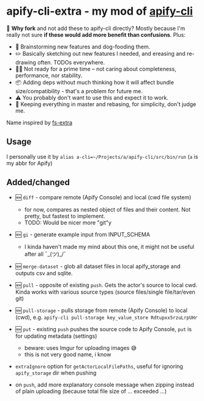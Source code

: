 # apify-cli-extra - my mod of [apify-cli](https://github.com/apify/apify-cli)

🤔 **Why fork** and not add these to apify-cli directly? Mostly because I'm really not sure **if these would add more benefit than confusions**. Plus:

- 🐶 Brainstorming new features and dog-fooding them.
- ✏️ Basically sketching out new features I needed, and ereasing and re-drawing often. TODOs everywhere.
- 👨‍🔬 Not ready for a prime time – not caring about completeness, performance, nor stability.
- 📦 Adding deps without much thinking how it will affect bundle size/compatibility - that's a problem for future me.
- ⚠️ You probably don't want to use this and expect it to work.
- 🙈 Keeping everything in master and rebasing, for simplicity, don't judge me.

Name inspired by [fs-extra](https://www.npmjs.com/package/fs-extra)

## Usage

I personally use it by `alias a-cli=~/Projects/a/apify-cli/src/bin/run` (`a` is my abbr for Apify)

## Added/changed

- 🆕 `diff` - compare remote (Apify Console) and local (cwd file system)
    - for now, compares as nested object of files and their content. Not pretty, but fastest to implement.
    - TODO: Would be nicer more "git"y
- 🆕 `gi` - generate example input from INPUT_SCHEMA
    - I kinda haven't made my mind about this one, it might not be useful after all ¯\_(ツ)_/¯
- 🆕 `merge-dataset` - glob all dataset files in local apify_storage and outputs csv and sqlite.
- 🆕 `pull` - opposite of existing `push`. Gets the actor's source to local cwd. Kinda works with various source types (source files/single file/tar/even git)
- 🆕 `pull-storage` - pulls storage from remote (Apify Console) to local (cwd), e.g. `apify-cli pull-storage key_value_store Rdtupxx5rzuLrpUHr`
- 🆕 `put` - existing `push` pushes the source code to Apify Console, `put` is for updating metadata (settings)
    - beware: uses Imgur for uploading images 😅
    - this is not very good name, i know

- `extraIgnore` option for `getActorLocalFilePaths`, useful for ignoring `apify_storage` dir when pushing
- on `push`, add more explanatory console message when zipping instead of plain uploading (because total file size of ... exceeded ...)
